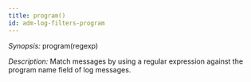 ```yaml
---
title: program()
id: adm-log-filters-program
---
```


*Synopsis:* program(regexp)

*Description:* Match messages by using a regular expression against the
program name field of log messages.
